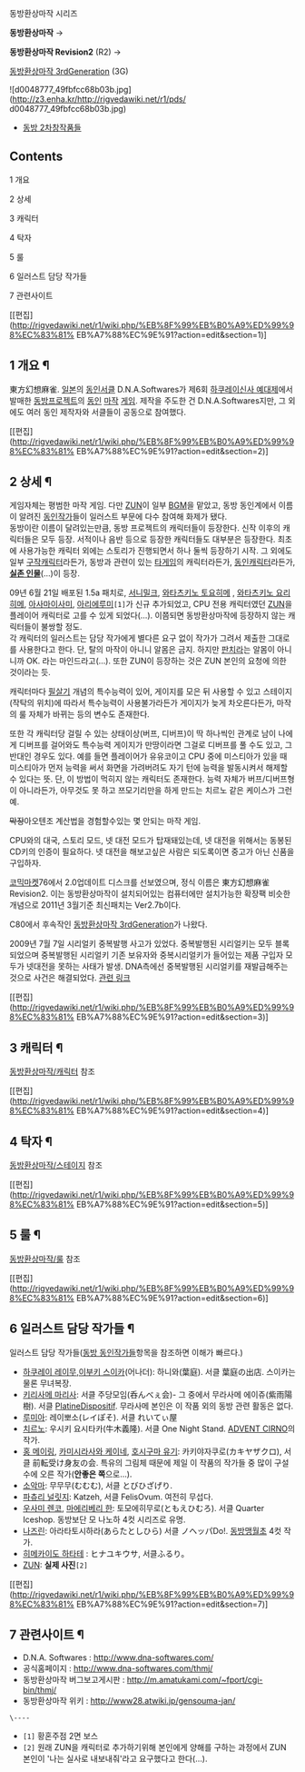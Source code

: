 동방환상마작 시리즈

**동방환상마작**
→

**동방환상마작 Revision2** (R2) 
→

[동방환상마작 3rdGeneration](%EB%8F%99%EB%B0%A9%ED%99%98%EC%83%81%EB%A7%88%EC%9E%91%203rdGeneration.md) (3G)

  

![d0048777_49fbfcc68b03b.jpg](http://z3.enha.kr/http://rigvedawiki.net/r1/pds/
d0048777_49fbfcc68b03b.jpg)

  

  * [동방 2차창작품들](%EB%8F%99%EB%B0%A9%202%EC%B0%A8%EC%B0%BD%EC%9E%91%ED%92%88%EB%93%A4.md)

## Contents

    

1 개요

2 상세

3 캐릭터

4 탁자

5 룰

6 일러스트 담당 작가들

7 관련사이트

[[편집](http://rigvedawiki.net/r1/wiki.php/%EB%8F%99%EB%B0%A9%ED%99%98%EC%83%81%
EB%A7%88%EC%9E%91?action=edit&section=1)]

## 1 개요 ¶

東方幻想麻雀. [일본](%EC%9D%BC%EB%B3%B8.md)의
[동인서클](%EB%8F%99%EC%9D%B8%EC%84%9C%ED%81%B4.md) D.N.A.Softwares가 제6회 [하쿠레이신사 예대제](%ED%95%98%EC%BF%A0%EB%A0%88%EC%9D%B4%20%EC%8B%A0%EC%82%AC%20%EC%98%88%EB%8C%80%EC%A0%9C.md)에서 발매한
[동방프로젝트](%EB%8F%99%EB%B0%A9%ED%94%84%EB%A1%9C%EC%A0%9D%ED%8A%B8.md)의
[동인](%EB%8F%99%EC%9D%B8.md) [마작](%EB%A7%88%EC%9E%91.md)
[게임](%EA%B2%8C%EC%9E%84.md). 제작을 주도한 건 D.N.A.Softwares지만, 그 외에도 여러 동인 제작자와
서클들이 공동으로 참여했다.

[[편집](http://rigvedawiki.net/r1/wiki.php/%EB%8F%99%EB%B0%A9%ED%99%98%EC%83%81%
EB%A7%88%EC%9E%91?action=edit&section=2)]

## 2 상세 ¶

게임자체는 평범한 마작 게임. 다만 [ZUN](ZUN.md)이 일부 [BGM](BGM.md)을 맡았고, 동방 동인계에서 이름이
알려진 [동인작가](%EB%8F%99%EC%9D%B8%EC%9E%91%EA%B0%80.md)들이 일러스트 부문에 다수 참여해 화제가
됐다.  
동방이란 이름이 달려있는만큼, 동방 프로젝트의 캐릭터들이 등장한다. 신작 이후의 캐릭터들은 모두 등장. 서적이나 음반 등으로 등장한
캐릭터들도 대부분은 등장한다. 최초에 사용가능한 캐릭터 외에는 스토리가 진행되면서 하나 둘씩 등장하기 시작. 그 외에도 일부 [구작캐릭터](%EC%8B%A0%ED%82%A4.md)라든가, 동방과 관련이 있는 [타게임](%ED%99%A9%ED%98%BC%EC%A3%BC%EC%A0%90.md)의 캐릭터라든가, [동인캐릭터](%EB%A9%94%EC%9D%B4%EB%B2%A8.md)라든가, **[실존 인물](ZUN.md)**(…)이 등장.

  

09년 6월 21일 배포된 1.5a 패치로, [서니밀크](%EC%84%9C%EB%8B%88%20%EB%B0%80%ED%81%AC.md), [와타츠키노 토요히메](%EC%99%80%ED%83%80%EC%B8%A0%ED%82%A4%EB%85%B8%20%ED%86%A0%EC%9A%94%ED%9E%88%EB%A9%94.md)
, [와타츠키노 요리히메](%EC%99%80%ED%83%80%EC%B8%A0%ED%82%A4%EB%85%B8%20%EC%9A%94%EB%A6%AC%ED%9E%88%EB%A9%94.md), [아사마이사미](%EC%95%84%EC%82%AC%EB%A7%88%20%EC%9D%B4%EC%82%AC%EB%AF%B8.md), [아리에루미](%EC%95%84%EB%A6%AC%EC%97%90%20%EB%A3%A8%EB%AF%B8.md)`[1]`가 신규 추가되었고,
CPU 전용 캐릭터였던 [ZUN](ZUN.md)을 플레이어 캐릭터로 고를 수 있게 되었다(…). 이쯤되면 동방환상마작에 등장하지 않는
캐릭터들이 불쌍할 정도.  
각 캐릭터의 일러스트는 담당 작가에게 별다른 요구 없이 작가가 그려서 제출한 그대로를 사용한다고 한다. 단, 탈의 마작이 아니니 알몸은
금지. 하지만 [판치라](%ED%8C%90%EC%B9%98%EB%9D%BC.md)는 알몸이 아니니까 OK. 라는 마인드라고(…). 또한
ZUN이 등장하는 것은 ZUN 본인의 요청에 의한 것이라는 듯.  

캐릭터마다 [필살기](%ED%95%84%EC%82%B4%EA%B8%B0.md) 개념의 특수능력이 있어, 게이지를 모은 뒤 사용할 수
있고 스테이지(작탁의 위치)에 따라서 특수능력이 사용불가라든가 게이지가 늦게 차오른다든가, 마작의 룰 자체가 바뀌는 등의 변수도 존재한다.

  

또한 각 캐릭터당 걸릴 수 있는 상태이상(버프, 디버프)이 딱 하나씩인 관계로 남이 나에게 디버프를 걸어와도 특수능력 게이지가 만땅이라면
그걸로 디버프를 풀 수도 있고, 그 반대인 경우도 있다. 예를 들면 플레이어가 유유코이고 CPU 중에 미스티아가 있을 때 미스티아가 먼저
능력을 써서 화면을 가려버려도 자기 턴에 능력을 발동시켜서 해제할 수 있다는 뜻. 단, 이 방법이 먹히지 않는 캐릭터도 존재한다. 능력
자체가 버프/디버프형이 아니라든가, 아무것도 못 하고 쯔모기리만을 하게 만드는 치르노 같은 케이스가 그런 예.

  

<del>막장</del>아오텐조 계산법을 경험할수있는 몇 안되는 마작 게임.

  

CPU와의 대국, 스토리 모드, 넷 대전 모드가 탑재돼있는데, 넷 대전을 위해서는 동봉된 CD키의 인증이 필요하다. 넷 대전을 해보고싶은
사람은 되도록이면 중고가 아닌 신품을 구입하자.

  

[코믹마켓](%EC%BD%94%EB%AF%B9%EB%A7%88%EC%BC%93.md)76에서 2.0업데이트 디스크를 선보였으며, 정식
이름은 東方幻想麻雀 Revision2. 이는 동방환상마작이 설치되어있는 컴퓨터에만 설치가능한 확장팩 비슷한 개념으로 2011년 3월기준
최신패치는 Ver2.7b이다.

  

C80에서 후속작인 [동방환상마작 3rdGeneration](%EB%8F%99%EB%B0%A9%ED%99%98%EC%83%81%EB%A7%88%EC%9E%91%203rdGeneration.md)가 나왔다.

  

2009년 7월 7일 시리얼키 중복발행 사고가 있었다. 중복발행된 시리얼키는 모두 블록되었으며 중복발행된 시리얼키 기존 보유자와
중복시리얼키가 들어있는 제품 구입자 모두가 넷대전을 못하는 사태가 발생. DNA측에선 중복발행된 시리얼키를 재발급해주는 것으로 사건은
해결되었다. [관련 링크](http://www.dna-softwares.com/article/463)

[[편집](http://rigvedawiki.net/r1/wiki.php/%EB%8F%99%EB%B0%A9%ED%99%98%EC%83%81%
EB%A7%88%EC%9E%91?action=edit&section=3)]

## 3 캐릭터 ¶

[동방환상마작/캐릭터](%EB%8F%99%EB%B0%A9%ED%99%98%EC%83%81%EB%A7%88%EC%9E%91/%EC%BA%90%EB%A6%AD%ED%84%B0.md) 참조

[[편집](http://rigvedawiki.net/r1/wiki.php/%EB%8F%99%EB%B0%A9%ED%99%98%EC%83%81%
EB%A7%88%EC%9E%91?action=edit&section=4)]

## 4 탁자 ¶

[동방환상마작/스테이지](%EB%8F%99%EB%B0%A9%ED%99%98%EC%83%81%EB%A7%88%EC%9E%91/%EC%8A%A4%ED%85%8C%EC%9D%B4%EC%A7%80.md) 참조

[[편집](http://rigvedawiki.net/r1/wiki.php/%EB%8F%99%EB%B0%A9%ED%99%98%EC%83%81%
EB%A7%88%EC%9E%91?action=edit&section=5)]

## 5 룰 ¶

[동방환상마작/룰](%EB%8F%99%EB%B0%A9%ED%99%98%EC%83%81%EB%A7%88%EC%9E%91/%EB%A3%B0.md) 참조

[[편집](http://rigvedawiki.net/r1/wiki.php/%EB%8F%99%EB%B0%A9%ED%99%98%EC%83%81%
EB%A7%88%EC%9E%91?action=edit&section=6)]

## 6 일러스트 담당 작가들 ¶

일러스트 담당 작가들([동방 동인작가들](%EB%8F%99%EB%B0%A9%20%EB%8F%99%EC%9D%B8%EC%9E%91%EA%B0%80%EB%93%A4.md)항목을 참조하면 이해가 빠르다.)  

  * [하쿠레이 레이무](%ED%95%98%EC%BF%A0%EB%A0%88%EC%9D%B4%20%EB%A0%88%EC%9D%B4%EB%AC%B4.md),[이부키 스이카](%EC%9D%B4%EB%B6%80%ED%82%A4%20%EC%8A%A4%EC%9D%B4%EC%B9%B4.md)(어나더): 하니와(葉庭). 서클 葉庭の出店. 스이카는 물론 무녀복장.
  * [키리사메 마리사](%ED%82%A4%EB%A6%AC%EC%82%AC%EB%A9%94%20%EB%A7%88%EB%A6%AC%EC%82%AC.md): 서클 주당모임(呑んべぇ会)- 그 중에서 무라사메 에이쥬(紫雨陽樹). 서클 [PlatineDispositif](PlatineDispositif.md). 무라사메 본인은 이 작품 외의 동방 관련 활동은 없다. 
  * [루미아](%EB%A3%A8%EB%AF%B8%EC%95%84.md): 레이뽀소(レイぽそ). 서클 れいてぃ屋 
  * [치르노](%EC%B9%98%EB%A5%B4%EB%85%B8.md): 우시키 요시타카(牛木義隆). 서클 One Night Stand. [ADVENT CIRNO](ADVENT%20CIRNO.md)의 작가. 
  * [홍 메이링](%ED%99%8D%20%EB%A9%94%EC%9D%B4%EB%A7%81.md), [카미시라사와 케이네](%EC%B9%B4%EB%AF%B8%EC%8B%9C%EB%9D%BC%EC%82%AC%EC%99%80%20%EC%BC%80%EC%9D%B4%EB%84%A4.md), [호시구마 유기](%ED%98%B8%EC%8B%9C%EA%B5%AC%EB%A7%88%20%EC%9C%A0%EA%B8%B0.md): 카키야자쿠로(カキヤザクロ), 서클 前転受け身友の会. 특유의 그림체 때문에 제일 이 작품의 작가들 중 많이 구설수에 오른 작가(**안좋은 쪽**으로...). 
  * [소악마](%EC%86%8C%EC%95%85%EB%A7%88.md): 무무무(むむむ), 서클 とびひざげり.
  * [파츄리 널릿지](%ED%8C%8C%EC%B8%84%EB%A6%AC%20%EB%84%90%EB%A6%BF%EC%A7%80.md): Katzeh, 서클 FelisOvum. 여전히 무섭다.
  * [우사미 렌코](%EC%9A%B0%EC%82%AC%EB%AF%B8%20%EB%A0%8C%EC%BD%94.md), [마에리베리 한](%EB%A7%88%EC%97%90%EB%A6%AC%EB%B2%A0%EB%A6%AC%20%ED%95%9C.md): 토모에히무로(ともえひむろ). 서클 Quarter Iceshop. 동방보단 모 나노하 4컷 시리즈로 유명. 
  * [나즈린](%EB%82%98%EC%A6%88%EB%A6%B0.md): 아라타토시하라(あらたとしひら) 서클 ノヘッパDo!. [동방맹월초](%EB%8F%99%EB%B0%A9%EB%A7%B9%EC%9B%94%EC%B4%88.md) 4컷 작가.
  * [히메카이도 하타테](%ED%9E%88%EB%A9%94%EC%B9%B4%EC%9D%B4%EB%8F%84%20%ED%95%98%ED%83%80%ED%85%8C.md) : ヒナユキウサ, 서클ふるり。
  * [ZUN](ZUN.md): **실제 사진**`[2]`  

[[편집](http://rigvedawiki.net/r1/wiki.php/%EB%8F%99%EB%B0%A9%ED%99%98%EC%83%81%
EB%A7%88%EC%9E%91?action=edit&section=7)]

## 7 관련사이트 ¶

  * D.N.A. Softwares : <http://www.dna-softwares.com/>
  * 공식홈페이지 : <http://www.dna-softwares.com/thmj/>
  * 동방환상마작 버그보고게시판 : <http://m.amatukami.com/~fport/cgi-bin/thmj/>
  * 동방환상마작 위키 : <http://www28.atwiki.jp/gensouma-jan/>  

`\----`

  * `[1]` 황혼주점 2면 보스
  * `[2]` 원래 ZUN을 캐릭터로 추가하기위해 본인에게 양해를 구하는 과정에서 ZUN 본인이 '나는 실사로 내보내줘'라고 요구했다고 한다(…).

